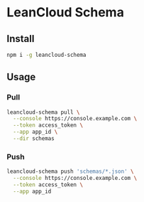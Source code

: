 # LeanCloud Schema

## Install

```sh
npm i -g leancloud-schema
```

## Usage

### Pull

```sh
leancloud-schema pull \
  --console https://console.example.com \
  --token access_token \
  --app app_id \
  --dir schemas
```

### Push

```sh
leancloud-schema push 'schemas/*.json' \
  --console https://console.example.com \
  --token access_token \
  --app app_id
```
